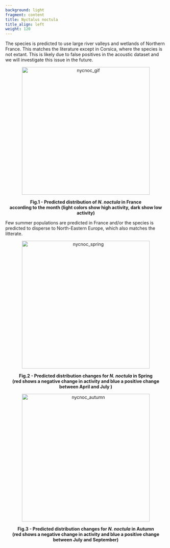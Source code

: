 ```yaml
---
background: light
fragment: content
title: Nyctalus noctula
title_align: left
weight: 120
---
```


The species is predicted to use large river valleys and wetlands of Northern France. This matches the literature except in Corsica, where the species is not extant. This is likely due to false positives in the acoustic dataset and we will investigate this issue in the future.

<p align = "center">
<img src="/project/results/map_files/Nycnoc_GIF_small.gif" alt="nycnoc_gif" width="400px"/>
</p>

<p align = "center">
<b>Fig.1 - Predicted distribution of <i>N. noctula</i> in France <br /> according to the month (light colors show high activity, dark show low activity)</b>
</p>

Few summer populations  are predicted in France and/or  the species is predicted to disperse to North-Eastern Europe, which also matches the litterate.

<p align = "center">
<img src="/project/results/map_files/Nycnoc_Diff_April_July.png" alt="nycnoc_spring" width="400px"/>
</p>

<p align = "center">
<b>Fig.2 - Predicted distribution changes for <i>N. noctula</i> in Spring <br /> (red shows a negative change in activity and blue a positive change between April and July )
</b>
</p>

<p align = "center">
<img src="/project/results/map_files/Nycnoc_Diff_July_Sept.png" alt="nycnoc_autumn" width="400px"/>
</p>

<p align = "center">
<b>Fig.3 - Predicted distribution changes for <i>N. noctula</i>  in Autumn <br /> (red shows a negative change in activity and blue a positive change between July and September)
</b>
</p>
